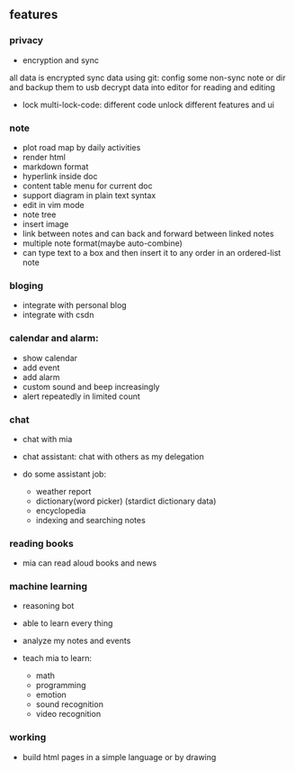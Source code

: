 features
--------

### privacy

* encryption and sync

all data is encrypted 
sync data using git: config some non-sync note or dir and backup them to usb
decrypt data into editor for reading and editing

* lock
multi-lock-code: different code unlock different features and ui 

### note

* plot road map by daily activities
* render html
* markdown format
* hyperlink inside doc
* content table menu for current doc
* support diagram in plain text syntax
* edit in vim mode 
* note tree
* insert image
* link between notes and can back and forward between linked notes
* multiple note format(maybe auto-combine)
* can type text to a box and then insert  it to any order in an ordered-list note

### bloging

*  integrate with personal blog
*  integrate with csdn

### calendar and alarm:

* show calendar
* add event
* add alarm
* custom sound and beep increasingly
* alert repeatedly in limited count

### chat

* chat with mia
* chat assistant: chat with others as my delegation
* do some assistant job:

	* weather report
	* dictionary(word picker) (stardict dictionary data)
	* encyclopedia
	* indexing and searching notes

### reading books

* mia can read aloud books and news 

### machine learning

* reasoning bot
* able to learn every thing
* analyze my notes and events 
* teach mia to learn:

	* math
	* programming
	* emotion
	* sound recognition
	* video recognition

### working

* build html pages in a simple language or by drawing
